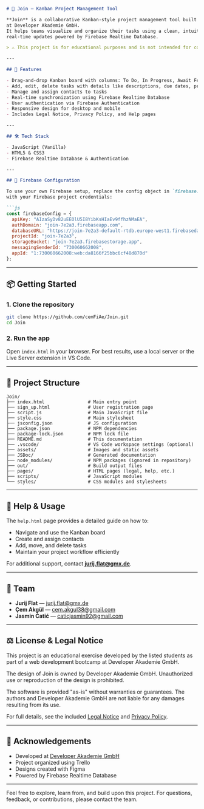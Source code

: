 
````markdown
# 📝 Join – Kanban Project Management Tool

**Join** is a collaborative Kanban-style project management tool built by a group of students
at Developer Akademie GmbH.
It helps teams visualize and organize their tasks using a clean, intuitive interface with
real-time updates powered by Firebase Realtime Database.

> ⚠️ This project is for educational purposes and is not intended for commercial or extensive business use.

---

## 🚀 Features

- Drag-and-drop Kanban board with columns: To Do, In Progress, Await Feedback, Done  
- Add, edit, delete tasks with details like descriptions, due dates, priorities  
- Manage and assign contacts to tasks  
- Real-time synchronization using Firebase Realtime Database  
- User authentication via Firebase Authentication  
- Responsive design for desktop and mobile  
- Includes Legal Notice, Privacy Policy, and Help pages  

---

## 🛠️ Tech Stack

- JavaScript (Vanilla)  
- HTML5 & CSS3  
- Firebase Realtime Database & Authentication  

---

## 🔧 Firebase Configuration

To use your own Firebase setup, replace the config object in `firebase.js`
with your Firebase project credentials:

```js
const firebaseConfig = {
  apiKey: "AIzaSyDv82uEEOlU5I8YibKsHIaEv9ffhzNMaEA",
  authDomain: "join-7e2a3.firebaseapp.com",
  databaseURL: "https://join-7e2a3-default-rtdb.europe-west1.firebasedatabase.app",
  projectId: "join-7e2a3",
  storageBucket: "join-7e2a3.firebasestorage.app",
  messagingSenderId: "730060662008",
  appId: "1:730060662008:web:da8166f25bbc6cf48d870d"
};
````

---

## 📦 Getting Started

### 1. Clone the repository

```bash
git clone https://github.com/cemFiAe/Join.git
cd Join
```

### 2. Run the app

Open `index.html` in your browser. For best results, use a local server or the Live Server extension in VS Code.

---

## 📁 Project Structure

```
Join/
├── index.html                # Main entry point
├── sign_up.html              # User registration page
├── script.js                 # Main JavaScript file
├── style.css                 # Main stylesheet
├── jsconfig.json             # JS configuration
├── package.json              # NPM dependencies
├── package-lock.json         # NPM lock file
├── README.md                 # This documentation
├── .vscode/                  # VS Code workspace settings (optional)
├── assets/                   # Images and static assets
├── JSDoc/                    # Generated documentation
├── node_modules/             # NPM packages (ignored in repository)
├── out/                      # Build output files
├── pages/                    # HTML pages (legal, help, etc.)
├── scripts/                  # JavaScript modules
└── styles/                   # CSS modules and stylesheets
```

---

## 📖 Help & Usage

The `help.html` page provides a detailed guide on how to:

* Navigate and use the Kanban board
* Create and assign contacts
* Add, move, and delete tasks
* Maintain your project workflow efficiently

For additional support, contact **[jurij.flat@gmx.de](mailto:jurij.flat@gmx.de)**.

---

## 👥 Team

* **Jurij Flat** — [jurij.flat@gmx.de](mailto:jurij.flat@gmx.de)
* **Çem Akgül** — [cem.akgul38@gmail.com](mailto:cem.akgul38@gmail.com)
* **Jasmin Ćatić** — [caticjasmin92@gmail.com](mailto:caticjasmin92@gmail.com)

---

## ⚖️ License & Legal Notice

This project is an educational exercise developed by the listed students as part of a web development bootcamp at Developer Akademie GmbH.

The design of Join is owned by Developer Akademie GmbH. Unauthorized use or reproduction of the design is prohibited.

The software is provided "as-is" without warranties or guarantees. The authors and Developer Akademie GmbH are not liable for any damages resulting from its use.

For full details, see the included [Legal Notice](pages/legal_notice.html) and [Privacy Policy](pages/privacy_policy.html).

---

## 🙏 Acknowledgements

* Developed at [Developer Akademie GmbH](https://www.developerakademie.com)
* Project organized using Trello  
* Designs created with Figma  
* Powered by Firebase Realtime Database

---

Feel free to explore, learn from, and build upon this project. For questions, feedback, or contributions, please contact the team.


